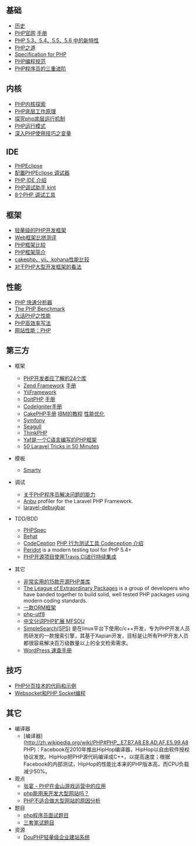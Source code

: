 ## 基础
* [历史](http://www.laruence.com/2012/01/11/2482.html)
* [PHP官网](http://www.php.net/)     [手册](http://www.php.net/manual/zh/index.php) 
* [PHP 5.3、5.4、5.5、5.6 中的新特性](http://segmentfault.com/a/1190000002790818)
* [PHP之道](http://wulijun.github.com/php-the-right-way/)
* [Specification for PHP](https://github.com/php/php-langspec/blob/master/spec/php-spec-draft.md)
* [PHP编程规范](http://blog.csdn.net/youacai/article/details/6291422)
* [PHP程序员的三重进阶](https://mp.weixin.qq.com/s?__biz=MzA3MjEyNTE4MQ==&mid=2652726725&idx=1&sn=b9583c3b82c8981125076e7195b9f10a&chksm=84cada57b3bd53418ccc9022773c1e94c319d31dee7c895c19df6208920e3172dc7d04619683&mpshare=1&scene=1&srcid=01191dj9WbbacFdYV5pP20rd&key=9089d717e4fbaa8298cf6c938bf5e41dbd51948a22c1c981c5050bf6cd6fb89e92ced975e693d62fa4b8348429b6681c1623e0f71ccb2e8c809cafdba24e29ee56f9f88151ee36052cb7fea4057aaff9&ascene=0&uin=MjA3NzExNjA4NA%3D%3D&devicetype=iMac+MacBookPro11%2C1+OSX+OSX+10.12.3+build(16D32)&version=12020010&nettype=WIFI&fontScale=100&pass_ticket=K39x40UoCUGHKRH9yUbQ%2FAvFHj1iqTiY3eEL%2FopksdxJiZqtM8ZwQ%2FJX36xz3FIs)

## 内核
* [PHP内核探索](PHP内核探索.md)
* [PHP底层工作原理](http://www.cnblogs.com/phphuaibei/archive/2011/09/13/2174927.html)
* [探究php底层运行机制](http://stblog.baidu-tech.com/?p=763)
* [PHP运行模式](http://blog.csdn.net/21aspnet/article/details/7404067)
* [深入PHP使用技巧之变量](http://stblog.baidu-tech.com/?p=1221)

## IDE
* [PHPEclipse](http://phpeclipse.com )
* [配置PHPEclipse 调试器](http://www.php100.com/html/webkaifa/PHP/PHPyingyong/2009/0813/3178_2.html)
* [PHP IDE 介绍](http://www.ibm.com/developerworks/cn/opensource/os-php-ide/)
* [PHP调试助手 kint](http://www.oschina.net/p/kint)
* [8个PHP 调试工具](http://blog.jobbole.com/61068/)

## 框架
* [轻量级的PHP开发框架](http://segmentfault.com/q/1010000000313227)
* [Web框架比拼测评](http://www.cichui.com/the-great-web-framework-shootout/)
* [PHP框架比较](http://www.it-ezone.com/Tech_59.html)
* [PHP框架简介](http://news.csdn.net/a/20090803/212925.html)
* [cakephp、yii、kohana性能比较](http://pengqi.me/2011/08/cakephp%E3%80%81yii%E3%80%81kohana%E6%80%A7%E8%83%BD%E6%AF%94%E8%BE%83/)
* [对于PHP大型开发框架的看法](http://www.cnblogs.com/lajabs/archive/2011/10/14/2212704.html)

## 性能
* [PHP 快速分析器](http://jisedai.vayn.de/2010/09/26/php-php-quick-profiler.html)
* [The PHP Benchmark](http://www.phpbench.com/)
* [大话PHP之性能](http://stblog.baidu-tech.com/?p=1343)
* [PHP高效率写法](http://blog.csdn.net/21aspnet/article/details/7404054)
* [网站性能：PHP](http://www.cichui.com/website-performance-php/)

## 第三方
* 框架
    * [PHP开发者应了解的24个库](http://blog.jobbole.com/54201/)
    * [Zend Framework](http://www.zend.com/)  [手册](http://www.zfchina.org/manual/zh/index.html)  
    * [YiiFramework](http://yii.yiichina.org/)
    * [DoitPHP](http://www.oschina.net/p/DoitPHP)  [手册](http://www.doitphp.com/documentation/index.html)  
    * [CodeIgniter手册](http://codeigniter.org.cn/user_guide/index.html)
    * [CakePHP手册](http://book.cakephp.org/cn) [IBM的教程](http://www.ibm.com/developerworks/cn/opensource/os-php-cake/)  [性能优化](http://www.21haolou.com/articles/show/46)
    * [Symfony](http://www.symfony-project.org/)
    * [Seagull](http://seagullproject.org/)
    * [ThinkPHP](http://thinkphp.cn)
    * [Yaf是一个C语言编写的PHP框架](http://www.oschina.net/p/php-yaf)
    * [50 Laravel Tricks in 50 Minutes](https://speakerdeck.com/willroth/50-laravel-tricks-in-50-minutes)
* 模板
    * [Smarty](http://www.smarty.net/)
* 调试
    * [关于PHP程序员解决问题的能力](http://rango.swoole.com/archives/340)
    * [Anbu](https://github.com/daylerees/anbu) profiler for the Laravel PHP Framework.
    * [laravel-debugbar
](https://github.com/barryvdh/laravel-debugbar)

* TDD/BDD
    * [PHPSpec](http://www.phpspec.net/)
    * [Behat](http://behat.org/)
    * [CodeCeption](http://codeception.com/) [PHP 行为测试工具 Codeception 介绍](http://phphub.org/topics/25)
    * [Peridot](http://peridot-php.github.io/) is a modern testing tool for PHP 5.4+
    * [PHP开源项目使用Travis CI进行持续集成](http://avnpc.com/pages/php-open-source-project-plus-travis-ci)
* 其它
    * [非常实用的15款开源PHP类库](http://www.csdn.net/article/2013-10-09/2817123-PHP-Libraries)
    * [The League of Extraordinary Packages](http://thephpleague.com/) is a group of developers who have banded together to build solid, well tested PHP packages using modern coding standards.
    * [一款ORM框架](http://www.phpactiverecord.org/)
    * [php-utf8](http://php-utf8.61924.nl/)
    * [中文分词PHP扩展 MFSOU](http://www.oschina.net/p/mfsou)
    * [SimpleSearch(SPS)](http://www.500ju.com/simplesearch/) 是在linux平台下使用c/c++开发，专为PHP开发人员而研发的一款搜索引擎，其基于Xapian开发，目标是让所有PHP开发人员都很容易解决百万级数量以上的全文检索需求。
    * [WordPress 速查手册](http://www.cnblogs.com/lhb25/p/20-wordpress-cheat-sheets.html)

## 技巧
* [PHP分页技术的代码和示例](http://coolshell.cn/articles/5160.html)
* [Websocket和PHP Socket编程](http://blog.csdn.net/trace332/article/details/6325986)

## 其它
* 编译器
    * [编译器](http://zh.wikipedia.org/wiki/PHP#PHP_.E7.B7.A8.E8.AD.AF.E5.99.A8 PHP)：Facebook在2010年推出HipHop编译器，HipHop以自由软件授权协议发放。HipHop把PHP源代码编译成C++，以提高速度；根据Facebook的内部测试，HipHop的性能比本来的PHP版本高，而CPU负载减少50%。
* 观点
    * [张宴 - PHP在金山游戏运营中的应用](http://www.php100.com/html/itnews/PHPxinwen/2011/0512/8043.html)
    * [php能用来开发大型网站吗？](http://s.yanghao.org/program/viewdetail.php?i=140202)
    * [PHP不适合做大型网站的原因分析](http://hi.baidu.com/jackywdx/blog/item/7b6cd27ecc97443b0cd7dafe.html)
* 题目
    * [php程序员面试题目](http://obatu.sinaapp.com/php-programmer-interview-questions/)
    * [三套笔试题目](http://obatu.sinaapp.com/three-sets-of-written-questions/)
* 资源
    * [DouPHP轻量级企业建站系统](http://www.douco.com/)
